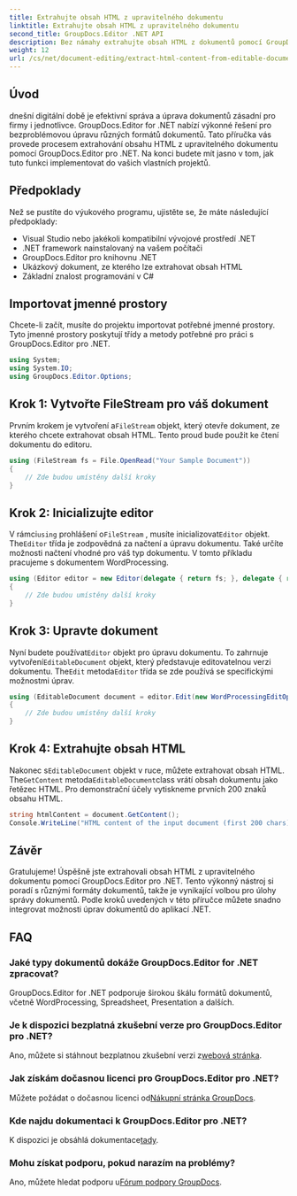 ```yaml
---
title: Extrahujte obsah HTML z upravitelného dokumentu
linktitle: Extrahujte obsah HTML z upravitelného dokumentu
second_title: GroupDocs.Editor .NET API
description: Bez námahy extrahujte obsah HTML z dokumentů pomocí GroupDocs.Editor pro .NET. Postupujte podle našeho podrobného průvodce pro bezproblémovou integraci a správu dokumentů.
weight: 12
url: /cs/net/document-editing/extract-html-content-from-editable-document/
---
```

## Úvod
dnešní digitální době je efektivní správa a úprava dokumentů zásadní pro firmy i jednotlivce. GroupDocs.Editor for .NET nabízí výkonné řešení pro bezproblémovou úpravu různých formátů dokumentů. Tato příručka vás provede procesem extrahování obsahu HTML z upravitelného dokumentu pomocí GroupDocs.Editor pro .NET. Na konci budete mít jasno v tom, jak tuto funkci implementovat do vašich vlastních projektů.
## Předpoklady
Než se pustíte do výukového programu, ujistěte se, že máte následující předpoklady:
- Visual Studio nebo jakékoli kompatibilní vývojové prostředí .NET
- .NET framework nainstalovaný na vašem počítači
- GroupDocs.Editor pro knihovnu .NET
- Ukázkový dokument, ze kterého lze extrahovat obsah HTML
- Základní znalost programování v C#
## Importovat jmenné prostory
Chcete-li začít, musíte do projektu importovat potřebné jmenné prostory. Tyto jmenné prostory poskytují třídy a metody potřebné pro práci s GroupDocs.Editor pro .NET.
```csharp
using System;
using System.IO;
using GroupDocs.Editor.Options;
```
## Krok 1: Vytvořte FileStream pro váš dokument
Prvním krokem je vytvoření a`FileStream` objekt, který otevře dokument, ze kterého chcete extrahovat obsah HTML. Tento proud bude použit ke čtení dokumentu do editoru.
```csharp
using (FileStream fs = File.OpenRead("Your Sample Document"))
{
    // Zde budou umístěny další kroky
}
```
## Krok 2: Inicializujte editor
 V rámci`using` prohlášení o`FileStream` , musíte inicializovat`Editor` objekt. The`Editor` třída je zodpovědná za načtení a úpravu dokumentu. Také určíte možnosti načtení vhodné pro váš typ dokumentu. V tomto příkladu pracujeme s dokumentem WordProcessing.
```csharp
using (Editor editor = new Editor(delegate { return fs; }, delegate { return new WordProcessingLoadOptions(); }))
{
    // Zde budou umístěny další kroky
}
```
## Krok 3: Upravte dokument
 Nyní budete používat`Editor` objekt pro úpravu dokumentu. To zahrnuje vytvoření`EditableDocument` objekt, který představuje editovatelnou verzi dokumentu. The`Edit` metoda`Editor` třída se zde používá se specifickými možnostmi úprav.
```csharp
using (EditableDocument document = editor.Edit(new WordProcessingEditOptions()))
{
    // Zde budou umístěny další kroky
}
```
## Krok 4: Extrahujte obsah HTML
 Nakonec s`EditableDocument` objekt v ruce, můžete extrahovat obsah HTML. The`GetContent` metoda`EditableDocument`class vrátí obsah dokumentu jako řetězec HTML. Pro demonstrační účely vytiskneme prvních 200 znaků obsahu HTML.
```csharp
string htmlContent = document.GetContent();
Console.WriteLine("HTML content of the input document (first 200 chars): {0}", htmlContent.Substring(0, 200));
```

## Závěr
Gratulujeme! Úspěšně jste extrahovali obsah HTML z upravitelného dokumentu pomocí GroupDocs.Editor pro .NET. Tento výkonný nástroj si poradí s různými formáty dokumentů, takže je vynikající volbou pro úlohy správy dokumentů. Podle kroků uvedených v této příručce můžete snadno integrovat možnosti úprav dokumentů do aplikací .NET.
## FAQ
### Jaké typy dokumentů dokáže GroupDocs.Editor for .NET zpracovat?
GroupDocs.Editor for .NET podporuje širokou škálu formátů dokumentů, včetně WordProcessing, Spreadsheet, Presentation a dalších.
### Je k dispozici bezplatná zkušební verze pro GroupDocs.Editor pro .NET?
 Ano, můžete si stáhnout bezplatnou zkušební verzi z[webová stránka](https://releases.groupdocs.com/).
### Jak získám dočasnou licenci pro GroupDocs.Editor pro .NET?
 Můžete požádat o dočasnou licenci od[Nákupní stránka GroupDocs](https://purchase.groupdocs.com/temporary-license/).
### Kde najdu dokumentaci k GroupDocs.Editor pro .NET?
 K dispozici je obsáhlá dokumentace[tady](https://tutorials.groupdocs.com/editor/net/).
### Mohu získat podporu, pokud narazím na problémy?
 Ano, můžete hledat podporu u[Fórum podpory GroupDocs](https://forum.groupdocs.com/c/editor/20).